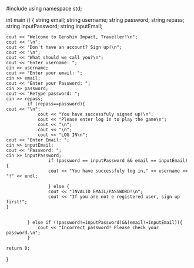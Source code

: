#include <iostream>
using namespace std;

int main () {
    string email;
    string username;
    string password;
    string repass;
    string inputPassword;
    string inputEmail;
    
    cout << "Welcome to Genshin Impact, Traveller!\n";
    cout << "\n";
    cout << "Don't have an account? Sign up!\n";
    cout << "\n";
    cout << "What should we call you?\n";
    cout << "Enter username: ";
    cin >> username;
    cout << "Enter your email: ";
    cin >> email;
    cout << "Enter your Password: ";
    cin >> password;
    cout << "Retype password: ";
    cin >> repass;
            if (repass==password){
    cout << "\n";
                cout << "You have successfuly signed up!\n";
                cout << "Please enter log in to play the game\n";
                cout << "\n";
                cout << "\n";
                cout << "LOG IN\n";
    cout << "Enter Email: ";
    cin >> inputEmail;
    cout << "Password: ";
    cin >> inputPassword;
                    if (password == inputPassword && email == inputEmail) {
                    cout << "You have successfuly log in," << username << "!" << endl;
                    
                    } else {
                    cout << "INVALID EMAIL/PASSWORD!\n";
                    cout << "If you are not e registered user, sign up first!";
    }
                    
                    
            } else if ((password!=inputPassword)&&(email!=inputEmail)){
                cout << "Incorrect password! Please check your password.\n";
            }
    
    return 0;
}
